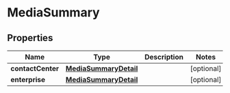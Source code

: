 
# MediaSummary

## Properties
Name | Type | Description | Notes
------------ | ------------- | ------------- | -------------
**contactCenter** | [**MediaSummaryDetail**](MediaSummaryDetail.md) |  |  [optional]
**enterprise** | [**MediaSummaryDetail**](MediaSummaryDetail.md) |  |  [optional]



